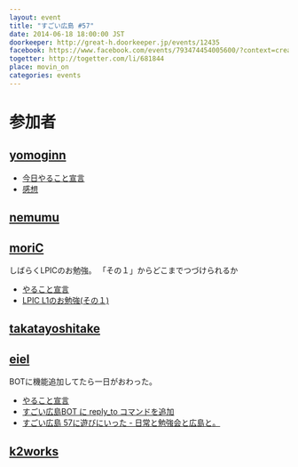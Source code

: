```yaml
---
layout: event
title: "すごい広島 #57"
date: 2014-06-18 18:00:00 JST
doorkeeper: http://great-h.doorkeeper.jp/events/12435
facebook: https://www.facebook.com/events/793474454005600/?context=create&source=49
togetter: http://togetter.com/li/681844
place: movin_on
categories: events
---
```


# 参加者


## [yomoginn](https://github.com/yomoginn)

* [今日やること宣言](https://github.com/great-h/great-h.github.io/issues/1024)
* [感想](https://twitter.com/moriyomogi/status/479241553605455872)

## [nemumu](https://github.com/nemumu)


## [moriC](https://github.com/moriC)

しばらくLPICのお勉強。
「その１」からどこまでつづけられるか

* [やること宣言](https://github.com/great-h/great-h.github.io/issues/1028)
* [LPIC L1のお勉強(その１)](http://moric-life.tumblr.com/post/89151612286/lpic-l1-1)

## [takatayoshitake](http://twitter.com/takatayoshitake)


## [eiel](http://eiel.info/)

BOTに機能追加してたら一日がおわった。

* [やること宣言](https://github.com/great-h/great-h.github.io/issues/1023)
* [すごい広島BOT に reply_to コマンドを追加](https://github.com/great-h/great-bot/compare/568c0a1e1e1dfd2525732078d2e80629e0593a5d...0d208d56af547d03aaaf39c86cfe5b282f18c201)
* [すごい広島 57に遊びにいった - 日常と勉強会と広島と。](http://eielh-life.tumblr.com/post/89165663438/57)


## [k2works](https://github.com/k2works)
